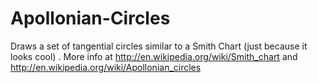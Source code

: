 Apollonian-Circles
==================

Draws a set of tangential circles similar to a Smith Chart (just because it looks cool) . More info at http://en.wikipedia.org/wiki/Smith_chart and http://en.wikipedia.org/wiki/Apollonian_circles
